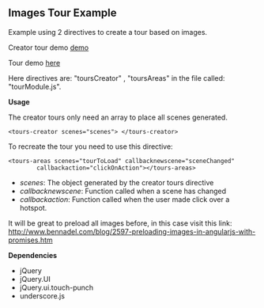 Images Tour Example
----------------------------------

Example using 2 directives to create a tour based on images.

Creator tour demo [demo](http://saulburgos.com/apps/toursimages/) 

Tour demo [here](http://saulburgos.com/apps/toursimages/#/view2)

Here directives are:  "toursCreator" , "toursAreas" in the file called: "tourModule.js".

**Usage**

The creator tours only need an array to place all scenes generated.

    <tours-creator scenes="scenes">	</tours-creator>

To recreate the tour you need to use this directive:

    <tours-areas scenes="tourToLoad" callbacknewscene="sceneChanged" 
    		callbackaction="clickOnAction"></tours-areas>

 - *scenes*: The object generated by the creator tours directive
 - *callbacknewscene*:  Function called when a scene has changed
 - *callbackaction*:  Function called when the user made click over a hotspot.
 
It will be great to preload all images before, in this case visit this link: http://www.bennadel.com/blog/2597-preloading-images-in-angularjs-with-promises.htm

**Dependencies**

 - jQuery 
 - jQuery.UI 
 - jQuery.ui.touch-punch 
 - underscore.js
